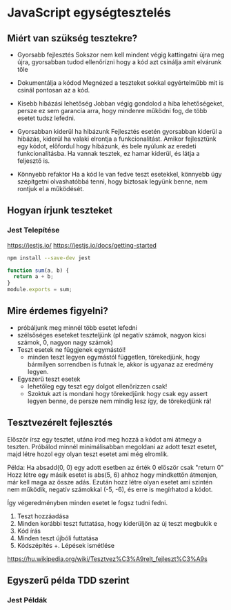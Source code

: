 
# JavaScript egységtesztelés

## Miért van szükség tesztekre?

- Gyorsabb fejlesztés
Sokszor nem kell mindent végig kattingatni újra meg újra, gyorsabban tudod ellenőrízni hogy a kód azt csinálja amit elvárunk tőle 

- Dokumentálja a kódod
Megnézed a teszteket sokkal egyértelműbb mit is csinál pontosan az a kód.

- Kisebb hibázási lehetőség
Jobban végig gondolod a hiba lehetőségeket, persze ez sem garancia arra, hogy mindenre működni fog, de több esetet tudsz lefedni.  

- Gyorsabban kiderül ha hibázunk
Fejlesztés esetén gyorsabban kiderül a hibázás, kiderül ha valaki elrontja a funkcionalitást.
Amikor fejlesztünk egy kódot, előfordul hogy hibázunk, és bele nyúlunk az eredeti funkcionalításba. 
Ha vannak tesztek, ez hamar kiderül, és látja a feljesztő is. 

- Könnyebb refaktor
Ha a kód le van fedve teszt esetekkel, könnyebb úgy szépítgetni olvashatóbbá tenni, hogy biztosak legyünk benne, nem rontjuk el a működését.

## Hogyan írjunk teszteket

### Jest Telepítése

https://jestjs.io/
https://jestjs.io/docs/getting-started 

```bash
npm install --save-dev jest
```

```js
function sum(a, b) {
  return a + b;
}
module.exports = sum;
```

### 

## Mire érdemes figyelni? 

- próbáljunk meg minnél több esetet lefedni
- szélsőséges eseteket teszteljünk (pl negatív számok, nagyon kicsi számok, 0, nagyon nagy számok)
- Teszt esetek ne függjenek egymástól! 
    - minden teszt legyen egymástól független, törekedjünk, hogy bármilyen sorrendben is futnak le, akkor is ugyanaz az eredmény legyen. 
- Egyszerű teszt esetek
   - lehetőleg egy teszt egy dolgot ellenőrizzen csak!
   - Szoktuk azt is mondani hogy törekedjünk hogy csak egy assert legyen benne, de persze nem mindig lesz így, de törekedjünk rá!


## Tesztvezérelt fejlesztés

Először írsz egy tesztet, utána írod meg hozzá a kódot ami átmegy a teszten.
Próbálod minnél minimálisabban megoldani az adott teszt esetet, majd létre hozol egy olyan teszt esetet ami még elromlik. 

Példa: Ha absadd(0, 0) egy adott esetben az érték 0 először csak "return 0"
Hozz létre egy másik esetet is abs(5, 6) ahhoz hogy mindkettőn átmenjen, már kell maga az össze adás. 
Ezután hozz létre olyan esetet ami szintén nem működik, negatív számokkal (-5, -6), és erre is megírhatod a kódot.

Így végeredményben minden esetet le fogsz tudni fedni. 

1. Teszt hozzáadása
2. Minden korábbi teszt futtatása, hogy kiderüljön az új teszt megbukik e
3. Kód írás
4. Minden teszt újbóli futtatása
5. Kódszépítés
+. Lépések ismétlése


https://hu.wikipedia.org/wiki/Tesztvez%C3%A9relt_fejleszt%C3%A9s 


## Egyszerű példa TDD szerint

### Jest Példák